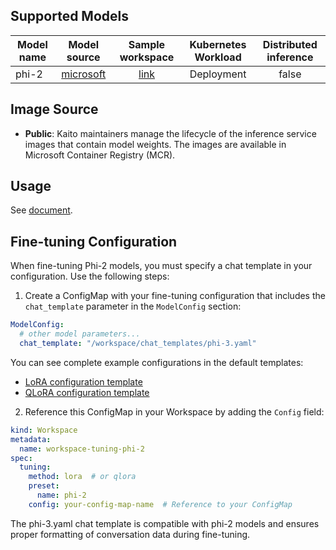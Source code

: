 ## Supported Models
| Model name |                    Model source                     |                         Sample workspace                          | Kubernetes Workload | Distributed inference |
|------------|:---------------------------------------------------:|:-----------------------------------------------------------------:|:-------------------:|:---------------------:|
| phi-2      | [microsoft](https://huggingface.co/microsoft/phi-2) | [link](../../../../examples/inference/kaito_workspace_phi_2.yaml) |     Deployment      |         false         |


## Image Source
- **Public**: Kaito maintainers manage the lifecycle of the inference service images that contain model weights. The images are available in Microsoft Container Registry (MCR).

## Usage

See [document](../../../../docs/inference/README.md).

## Fine-tuning Configuration

When fine-tuning Phi-2 models, you must specify a chat template in your configuration. Use the following steps:

1. Create a ConfigMap with your fine-tuning configuration that includes the `chat_template` parameter in the `ModelConfig` section:

```yaml
ModelConfig:
  # other model parameters...
  chat_template: "/workspace/chat_templates/phi-3.yaml"
```

You can see complete example configurations in the default templates:
- [LoRA configuration template](../../../../charts/kaito/workspace/templates/lora-params.yaml)
- [QLoRA configuration template](../../../../charts/kaito/workspace/templates/qlora-params.yaml)

2. Reference this ConfigMap in your Workspace by adding the `Config` field:

```yaml
kind: Workspace
metadata:
  name: workspace-tuning-phi-2
spec:
  tuning:
    method: lora  # or qlora
    preset:
      name: phi-2
    config: your-config-map-name  # Reference to your ConfigMap
```

The phi-3.yaml chat template is compatible with phi-2 models and ensures proper formatting of conversation data during fine-tuning.

